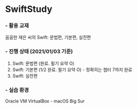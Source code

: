 # SwiftStudy

### - 활용 교재
꼼꼼한 재은 씨의 Swift: 문법편, 기본편, 실전편

### - 진행 상태 (2021/01/03 기준)
1. Swift: 문법편 (완료. 필기 요약 O)
2. Swift: 기본편 (1/2 완료. 필기 요약 O) - 정확히는 챕터 7까지 완료
3. Swift: 실전편

### - 실습 환경
Oracle VM VirtualBox - macOS Big Sur
